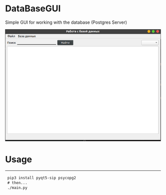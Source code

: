 # DataBaseGUI

Simple GUI for working with the database (Postgres Server)

<img src="https://github.com/namig41/DataBaseGUI/blob/master/image/GUI.png" />

# Usage
-----

```
 pip3 install pyqt5-sip psycopg2
 # then...
 ./main.py 
```

